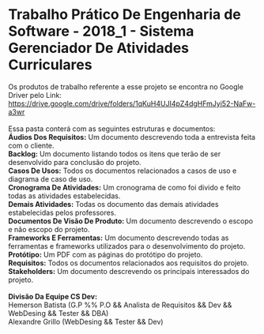 # Trabalho Prático De Engenharia de Software - 2018_1 - Sistema Gerenciador De Atividades Curriculares

Os produtos de trabalho referente a esse projeto se encontra no Google Driver
pelo Link: <br /> https://drive.google.com/drive/folders/1qKuH4UJI4pZ4dgHFmJyi52-NaFw-a3wr <br />
<br />
Essa pasta conterá com as seguintes estruturas e documentos:<br />
<b>Áudios Dos Requisitos:</b> Um documento descrevendo toda a entrevista feita com o cliente. <br />
<b>Backlog:</b> Um documento listando todos os itens que terão de ser desenvolvido para conclusão do projeto. <br />
<b>Casos De Usos:</b> Todos os documentos relacionados a casos de uso e diagrama de caso de uso. <br />
<b>Cronograma De Atividades:</b> Um cronograma de como foi divido e feito todas as atividades estabelecidas. <br />
<b>Demais Atividades:</b> Todas os documento das demais atividades estabelecidas pelos professores. <br />
<b>Documentos De Visão De Produto:</b> Um documento descrevendo o escopo e não escopo do projeto. <br />
<b>Frameworks E Ferramentas:</b> Um documento descrevendo todas as ferramentas e frameworks utilizados para o desenvolvimento do projeto. <br />
<b>Protótipo:</b> Um PDF com as páginas do protótipo do projeto. <br />
<b>Requisitos:</b> Todos os documentos relacionados aos requisitos do projeto. <br />
<b>Stakeholders:</b> Um documento descrevendo os principais interessados do projeto. <br />
<br />
<b> Divisão Da Equipe CS Dev:</b> <br />
Hemerson Batista (G.P %% P.O && Analista de Requisitos && Dev && WebDesing && Tester && DBA)<br />
Alexandre Grillo (WebDesing && Tester && Dev)<br />
